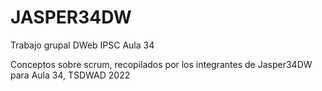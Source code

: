 # JASPER34DW
Trabajo grupal DWeb IPSC Aula 34

Conceptos sobre scrum, recopilados por los integrantes de Jasper34DW para Aula 34, TSDWAD 2022

